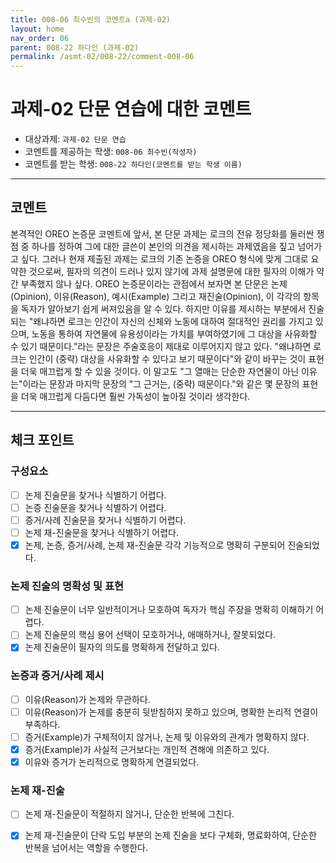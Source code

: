 ```yaml
---
title: 008-06 최수빈의 코멘트a (과제-02) 
layout: home
nav_order: 06
parent: 008-22 하다인 (과제-02)
permalink: /asmt-02/008-22/comment-008-06
---
```


# 과제-02 단문 연습에 대한 코멘트

- 대상과제: `과제-02 단문 연습`
- 코멘트를 제공하는 학생: `008-06 최수빈(작성자)` 
- 코멘트를 받는 학생: `008-22 하다인(코멘트를 받는 학생 이름)` 

---

## 코멘트

본격적인 OREO 논증문 코멘트에 앞서, 본 단문 과제는 로크의 전유 정당화를 둘러싼 쟁점 중 하나를 정하여 그에 대한 글쓴이 본인의 의견을 제시하는 과제였음을 짚고 넘어가고 싶다. 그러나 현재 제출된 과제는 로크의 기존 논증을 OREO 형식에 맞게 그대로 요약한 것으로써, 필자의 의견이 드러나 있지 않기에 과제 설명문에 대한 필자의 이해가 약간 부족했지 않나 싶다. OREO 논증문이라는 관점에서 보자면 본 단문은 논제(Opinion), 이유(Reason), 예시(Example) 그리고 재진술(Opinion), 이 각각의 항목을 독자가 알아보기 쉽게 써져있음을 알 수 있다. 하지만 이유를 제시하는 부분에서 진술되는 "왜냐하면 로크는 인간이 자신의 신체와 노동에 대하여 절대적인 권리를 가지고 있으며, 노동을 통하여 자연물에 유용성이라는 가치를 부여하였기에 그 대상을 사유화할 수 있기 때문이다."라는 문장은 주술호응이 제대로 이루어지지 않고 있다. "왜냐하면 로크는 인간이 (중략) 대상을 사유화할 수 있다고 보기 때문이다"와 같이 바꾸는 것이 표현을 더욱 매끄럽게 할 수 있을 것이다. 이 말고도 "그 열매는 단순한 자연물이 아닌 이유는"이라는 문장과 마지막 문장의 "그 근거는, (중략) 때문이다."와 같은 몇 문장의 표현을 더욱 매끄럽게 다듬다면 훨씬 가독성이 높아질 것이라 생각한다. 

---

## 체크 포인트

### **구성요소**
- [ ] 논제 진술문을 찾거나 식별하기 어렵다.
- [ ] 논증 진술문을 찾거나 식별하기 어렵다.
- [ ] 증거/사례 진술문을 찾거나 식별하기 어렵다.
- [ ] 논제 재-진술문을 찾거나 식별하기 어렵다.
- [x] 논제, 논증, 증거/사례, 논제 재-진술문 각각 기능적으로 명확히 구분되어 진술되었다.

### **논제 진술의 명확성 및 표현**  
- [ ] 논제 진술문이 너무 일반적이거나 모호하여 독자가 핵심 주장을 명확히 이해하기 어렵다.  
- [ ] 논제 진술문의 핵심 용어 선택이 모호하거나, 애매하거나, 잘못되었다.  
- [x] 논제 진술문이 필자의 의도를 명확하게 전달하고 있다.  

### **논증과 증거/사례 제시**  
- [ ] 이유(Reason)가 논제와 무관하다.
- [ ] 이유(Reason)가 논제를 충분히 뒷받침하지 못하고 있으며, 명확한 논리적 연결이 부족하다.  
- [ ] 증거(Example)가 구체적이지 않거나, 논제 및 이유와의 관계가 명확하지 않다. 
- [x] 증거(Example)가 사실적 근거보다는 개인적 견해에 의존하고 있다.  
- [x] 이유와 증거가 논리적으로 명확하게 연결되었다.  

### **논제 재-진술**  
- [ ] 논제 재-진술문이 적절하지 않거나, 단순한 반복에 그친다.   
- [x] 논제 재-진술문이 단락 도입 부분의 논제 진술을 보다 구체화, 명료화하여, 단순한 반복을 넘어서는 역할을 수행한다.  

